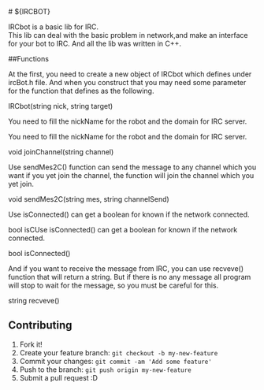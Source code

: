 <snippet>
<content>
# ${IRCBOT}

IRCbot is a basic lib for IRC.<br/>
This lib can deal with the basic problem in network,and make an interface for your bot to IRC.
And all the lib was written in C++.

##Functions

At the first, you need to create a new object of IRCbot which defines under ircBot.h file.
And when you construct that you may need some parameter for the function that defines as the following.

IRCbot(string nick, string target)

You need to fill the nickName for the robot and the domain for IRC server.

You need to fill the nickName for the robot and the domain for IRC server.

void joinChannel(string channel)

Use sendMes2C() function can send the message to any channel which you want if you yet join the channel, the function will join the channel which you yet join.

void sendMes2C(string mes, string channelSend)

Use isConnected() can get a boolean for known if the network connected.

bool isCUse isConnected() can get a boolean for known if the network connected.

bool isConnected()


And if you want to receive the message from IRC, you can use recveve() function that will return a string.
But if there is no any message all program will stop to wait for the message, so you must be careful for this.

string recveve()

## Contributing
1. Fork it!
2. Create your feature branch: `git checkout -b my-new-feature`
3. Commit your changes: `git commit -am 'Add some feature'`
4. Push to the branch: `git push origin my-new-feature`
5. Submit a pull request :D


